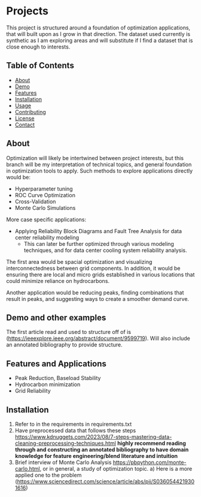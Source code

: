 # Projects

This project is structured around a foundation of optimization applications, that will built upon as I grow in that direction. The dataset used currently is synthetic as I am exploring areas and will substitute if I find a dataset that is close enough to interests. 

## Table of Contents

- [About](#about)
- [Demo](#demo)
- [Features](#features)
- [Installation](#installation)
- [Usage](#usage)
- [Contributing](#contributing)
- [License](#license)
- [Contact](#contact)

## About

Optimization will likely be intertwined between project interests, but this branch will be my interpretation of technical topics, and general foundation in optimization tools to apply.
Such methods to explore applications directly would be: 
- Hyperparameter tuning
- ROC Curve Optimization
- Cross-Validation
- Monte Carlo Simulations

More case specific applications: 
- Applying Reliability Block Diagrams and Fault Tree Analysis for data center reliability modeling
  - This can later be further optimized through various modeling techniques, and for data center cooling system reliability analysis.
  


The first area would be spacial optimization and visualizing interconnectedness between grid components. In addition, it would be ensuring there are local and micro grids established in various locations that could minimize reliance on hydrocarbons.

Another application would be reducing peaks, finding combinations that result in peaks, and suggesting ways to create a smoother demand curve.

## Demo and other examples 

The first article read and used to structure off of is (https://ieeexplore.ieee.org/abstract/document/9599719). Will also include an annotated bibliography to provide structure.


## Features and Applications 


- Peak Reduction, Baseload Stability 
- Hydrocarbon minimization
- Grid Reliability

## Installation

1. Refer to in the requirements in requirements.txt
2. Have preprocessed data that follows these steps https://www.kdnuggets.com/2023/08/7-steps-mastering-data-cleaning-preprocessing-techniques.html **highly recommend reading through and constructing an annotated bibliography to have domain knowledge for feature engineering/blend literature and intuition** 
3. Brief interview of Monte Carlo Analysis https://pbpython.com/monte-carlo.html, or in general, a study of optimization topic. 
  a) Here is a more applied one to the problem (https://www.sciencedirect.com/science/article/abs/pii/S0360544219301616)

